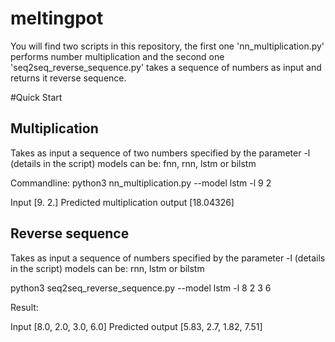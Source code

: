 # meltingpot
You will find two scripts in this repository, the first one 'nn_multiplication.py' performs number multiplication 
and the second one 'seq2seq_reverse_sequence.py' takes a sequence of numbers as input and returns it reverse sequence.

#Quick Start
## Multiplication
Takes as input a sequence of two numbers specified by the parameter -l (details in the script) 
models can be: fnn, rnn, lstm or bilstm

Commandline:
          python3 nn_multiplication.py --model lstm -l 9 2  

Input
[9. 2.]
Predicted multiplication output
[18.04326]

## Reverse sequence

Takes as input a sequence of numbers specified by the parameter -l (details in the script) 
models can be:  rnn, lstm or bilstm

python3 seq2seq_reverse_sequence.py --model lstm -l 8 2 3 6

Result:

Input 
[8.0, 2.0, 3.0, 6.0]
Predicted output
[5.83, 2.7, 1.82, 7.51]
